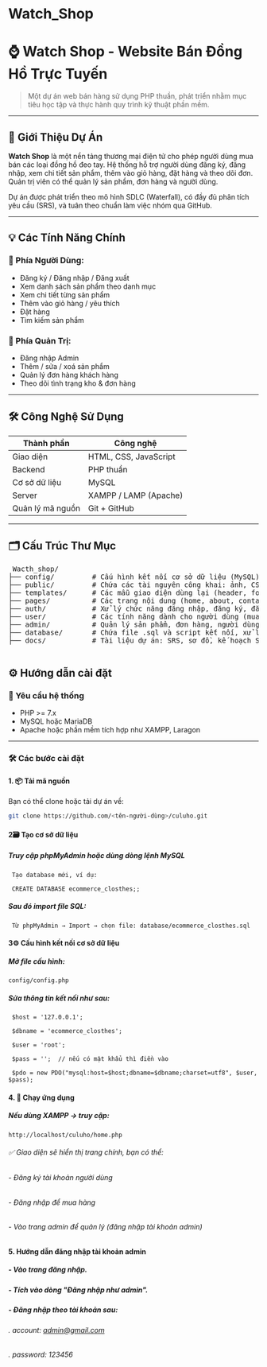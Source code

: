 # Watch_Shop
# ⌚ Watch Shop - Website Bán Đồng Hồ Trực Tuyến

> Một dự án web bán hàng sử dụng PHP thuần, phát triển nhằm mục tiêu học tập và thực hành quy trình kỹ thuật phần mềm.

---

## 📌 Giới Thiệu Dự Án

**Watch Shop** là một nền tảng thương mại điện tử cho phép người dùng mua bán các loại đồng hồ đeo tay. Hệ thống hỗ trợ người dùng đăng ký, đăng nhập, xem chi tiết sản phẩm, thêm vào giỏ hàng, đặt hàng và theo dõi đơn. Quản trị viên có thể quản lý sản phẩm, đơn hàng và người dùng.

Dự án được phát triển theo mô hình SDLC (Waterfall), có đầy đủ phân tích yêu cầu (SRS), và tuân theo chuẩn làm việc nhóm qua GitHub.

---

## 💡 Các Tính Năng Chính

### 👥 Phía Người Dùng:
- Đăng ký / Đăng nhập / Đăng xuất
- Xem danh sách sản phẩm theo danh mục
- Xem chi tiết từng sản phẩm
- Thêm vào giỏ hàng / yêu thích
- Đặt hàng 
- Tìm kiếm sản phẩm

### 🔐 Phía Quản Trị:
- Đăng nhập Admin
- Thêm / sửa / xoá sản phẩm
- Quản lý đơn hàng khách hàng
- Theo dõi tình trạng kho & đơn hàng

---

## 🛠️ Công Nghệ Sử Dụng

| Thành phần | Công nghệ         |
|------------|-------------------|
| Giao diện  | HTML, CSS, JavaScript |
| Backend    | PHP thuần         |
| Cơ sở dữ liệu | MySQL           |
| Server     | XAMPP / LAMP (Apache) |
| Quản lý mã nguồn | Git + GitHub |

---

## 🗂️ Cấu Trúc Thư Mục
<pre> Wacth_shop/
├── config/         # Cấu hình kết nối cơ sở dữ liệu (MySQL)
├── public/         # Chứa các tài nguyên công khai: ảnh, CSS, JavaScript
├── templates/      # Các mẫu giao diện dùng lại (header, footer, layout)
├── pages/          # Các trang nội dung (home, about, contact,...)
├── auth/           # Xử lý chức năng đăng nhập, đăng ký, đăng xuất
├── user/           # Các tính năng dành cho người dùng (mua hàng, xem đơn,...)
├── admin/          # Quản lý sản phẩm, đơn hàng, người dùng (dành cho Admin)
├── database/       # Chứa file .sql và script kết nối, xử lý CSDL
├── docs/           # Tài liệu dự án: SRS, sơ đồ, kế hoạch SDLC,...
 </pre>

## ⚙️ Hướng dẫn cài đặt

### 🧩 Yêu cầu hệ thống

- PHP >= 7.x
- MySQL hoặc MariaDB
- Apache hoặc phần mềm tích hợp như XAMPP, Laragon

---

### 🛠️ Các bước cài đặt

#### 1. 📦 Tải mã nguồn

Bạn có thể clone hoặc tải dự án về:

```bash
git clone https://github.com/<tên-người-dùng>/culuho.git

```
#### 2🗃️ Tạo cơ sở dữ liệu
##### Truy cập phpMyAdmin hoặc dùng dòng lệnh MySQL
     Tạo database mới, ví dụ:
 
     CREATE DATABASE ecommerce_closthes;;

##### Sau đó import file SQL:
 
     Từ phpMyAdmin → Import → chọn file: database/ecommerce_closthes.sql
#### 3⚙️ Cấu hình kết nối cơ sở dữ liệu
##### Mở file cấu hình:
    config/config.php

##### Sửa thông tin kết nối như sau:
     $host = '127.0.0.1';
   
     $dbname = 'ecommerce_closthes';
   
     $user = 'root';
   
     $pass = '';  // nếu có mật khẩu thì điền vào
   
     $pdo = new PDO("mysql:host=$host;dbname=$dbname;charset=utf8", $user, $pass);
#### 4. 🚀 Chạy ứng dụng
##### Nếu dùng XAMPP → truy cập:
    http://localhost/culuho/home.php

###### ✅ Giao diện sẽ hiển thị trang chính, bạn có thể:
###### - Đăng ký tài khoản người dùng
###### - Đăng nhập để mua hàng
###### - Vào trang admin để quản lý (đăng nhập tài khoản admin) 
#### 5. Hướng dẫn đăng nhập tài khoản admin
##### - Vào trang đăng nhập.
##### - Tích vào dòng "Đăng nhập như admin".
##### - Đăng nhập theo tài khoản sau:
######    . account: admin@gmail.com
######    . password: 123456

